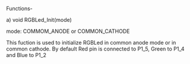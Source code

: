 Functions-

a) void RGBLed_Init(mode) 

  mode: COMMOM_ANODE or COMMON_CATHODE

  This fuction is used to initialize RGBLed in common anode mode or in common cathode. By default Red pin is connected to P1_5, Green to P1_4 and Blue to P1_2
  
